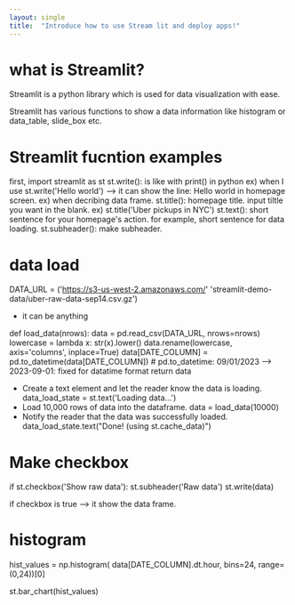 ```yaml
---
layout: single
title:  "Introduce how to use Stream lit and deploy apps!"
---
```


# what is Streamlit?

Streamlit is a python library which is used for data visualization with ease.

Streamlit has various functions to show a data information like histogram or data_table, slide_box etc.


# Streamlit fucntion examples
first, import streamlit as st
st.write(): is like with print() in python 
ex) when I use st.write('Hello world') --> it can show the line: Hello world in homepage screen.
ex) when decribing data frame. 
st.title(): homepage title. input tiltle you want in the blank.
ex) st.title('Uber pickups in NYC')
st.text(): short sentence for your homepage's action. for example, short sentence for data loading.
st.subheader(): make subheader.

# data load

DATA_URL = ('https://s3-us-west-2.amazonaws.com/' 'streamlit-demo-data/uber-raw-data-sep14.csv.gz')
- it can be anything

def load_data(nrows):
    data = pd.read_csv(DATA_URL, nrows=nrows)
    lowercase = lambda x: str(x).lower()
    data.rename(lowercase, axis='columns', inplace=True)
    data[DATE_COLUMN] = pd.to_datetime(data[DATE_COLUMN]) # pd.to_datetime: 09/01/2023 --> 2023-09-01: fixed for datatime format 
    return data

- Create a text element and let the reader know the data is loading.
data_load_state = st.text('Loading data...')
- Load 10,000 rows of data into the dataframe.
data = load_data(10000)
-  Notify the reader that the data was successfully loaded.
data_load_state.text("Done! (using st.cache_data)")

# Make checkbox 

if st.checkbox('Show raw data'):
    st.subheader('Raw data')
    st.write(data)

if checkbox is true --> it show the data frame.

# histogram

hist_values = np.histogram(
    data[DATE_COLUMN].dt.hour, bins=24, range=(0,24))[0]

st.bar_chart(hist_values)



